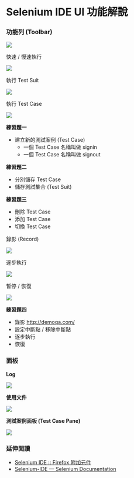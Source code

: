 # Selenium IDE UI 功能解說

### 功能列 (Toolbar)

![](http://www.seleniumhq.org/docs/_images/chapt3_img06_IDE_features.png)

快速 / 慢速執行

![](http://www.seleniumhq.org/docs/_images/chapt3_img07_Speed_Control.png)

執行 Test Suit

![](http://www.seleniumhq.org/docs/_images/chapt3_img08_Run_All.png)

執行 Test Case

![](http://www.seleniumhq.org/docs/_images/chapt3_img09_Run.png)

**練習題一**

* 建立新的測試案例 (Test Case)
  * 一個 Test Case 名稱叫做 signin
  * 一個 Test Case 名稱叫做 signout

**練習題二**

* 分別儲存 Test Case
* 儲存測試集合 (Test Suit)

**練習題三**

* 刪除 Test Case
* 添加 Test Case
* 切換 Test Case

錄影 (Record)

![](http://www.seleniumhq.org/docs/_images/chapt3_img15_Record.png)

逐步執行

![](http://www.seleniumhq.org/docs/_images/chapt3_img12_Step.png)

暫停 / 恢復

![](http://www.seleniumhq.org/docs/_images/chapt3_img10_Pause.png)

**練習題四**

* 錄影 <http://demoqa.com/>
* 設定中斷點 / 移除中斷點
* 逐步執行
* 恢復

### 面板

**Log**

![](http://www.seleniumhq.org/docs/_images/chapt3_img18_Bottom_Box.png)

**使用文件**

![](http://www.seleniumhq.org/docs/_images/chapt3_img19_Bottom_Box_Ref.png)

**測試案例面板 (Test Case Pane)**

![](http://www.seleniumhq.org/docs/_images/chapt3_img16_Table_Format.png)

### 延伸閱讀

* [Selenium IDE :: Firefox 附加元件](https://addons.mozilla.org/zh-TW/firefox/addon/selenium-ide/)
* [Selenium-IDE — Selenium Documentation](http://docs.seleniumhq.org/docs/02_selenium_ide.jsp)
